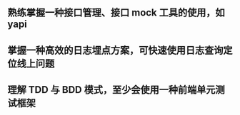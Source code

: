 ## 熟练掌握一种接口管理、接口 mock 工具的使用，如 yapi
## 掌握一种高效的日志埋点方案，可快速使用日志查询定位线上问题
## 理解 TDD 与 BDD 模式，至少会使用一种前端单元测试框架